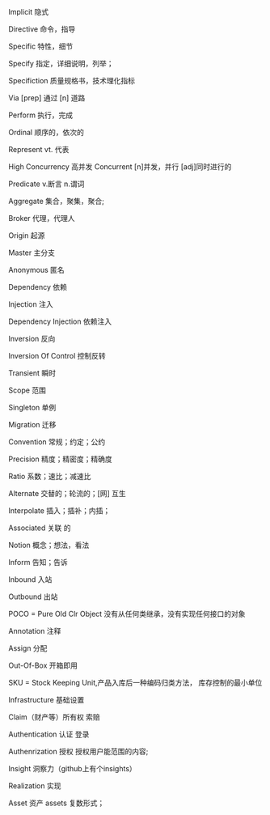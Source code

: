 Implicit 隐式

Directive 命令，指导

Specific 特性，细节

Specify 指定，详细说明，列举；

Specifiction 质量规格书，技术理化指标

Via [prep] 通过 [n] 道路

Perform 执行，完成

Ordinal 顺序的，依次的

Represent vt. 代表

High Concurrency 高并发  Concurrent [n]并发，并行 [adj]同时进行的

Predicate v.断言 n.谓词

Aggregate 集合，聚集，聚合;

Broker 代理，代理人

Origin 起源

Master 主分支

Anonymous 匿名

Dependency 依赖

Injection 注入

Dependency Injection 依赖注入

Inversion 反向

Inversion Of Control 控制反转

Transient 瞬时

Scope 范围

Singleton 单例

Migration 迁移

Convention 常规；约定；公约

Precision 精度；精密度；精确度

Ratio 系数；速比；减速比

Alternate 交替的；轮流的；[网] 互生

Interpolate 插入；插补；内插；

Associated 关联 的

Notion 概念；想法，看法

Inform 告知；告诉

Inbound 入站

Outbound 出站

POCO  = Pure Old Clr Object 没有从任何类继承，没有实现任何接口的对象

Annotation 注释

Assign 分配

Out-Of-Box 开箱即用

SKU = Stock Keeping Unit,产品入库后一种编码归类方法， 库存控制的最小单位

Infrastructure 基础设置

Claim（财产等）所有权 索赔

Authentication 认证 登录

Authenrization 授权 授权用户能范围的内容;

Insight 洞察力（github上有个insights）

Realization 实现

Asset 资产 assets 复数形式；
